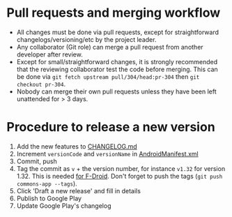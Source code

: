 # Pull requests and merging workflow

- All changes must be done via pull requests, except for straightforward changelogs/versioning/etc by the project leader.
- Any collaborator (Git role) can merge a pull request from another developer after review. 
- Except for small/straightforward changes, it is strongly recommended that the reviewing collaborator test the code before merging. This can be done via `git fetch upstream pull/304/head:pr-304` then `git checkout pr-304`.
- Nobody can merge their own pull requests unless they have been left unattended for > 3 days.



# Procedure to release a new version

1. Add the new features to [CHANGELOG.md](https://github.com/commons-app/apps-android-commons/blob/master/CHANGELOG.md)
2. Increment `versionCode` and `versionName` in [AndroidManifest.xml](https://github.com/commons-app/apps-android-commons/blob/master/app/src/main/AndroidManifest.xml)
3. Commit, push
4. Tag the commit as `v` + the version number, for instance `v1.32` for version 1.32. This is needed [for F-Droid](https://gitlab.com/fdroid/fdroiddata/blob/master/metadata/fr.free.nrw.commons.txt). Don't forget to push the tags (`git push commons-app --tags`).
5. Click 'Draft a new release' and fill in details
6. Publish to Google Play
7. Update Google Play's changelog
